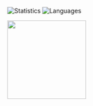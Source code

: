 ![Statistics](https://github-readme-stats.vercel.app/api?username=Rezaroux&show_icons=true&theme=dark&count_private=true)
![Languages](https://github-readme-stats.vercel.app/api/top-langs/?username=rezaroux&show_icons=true&theme=dark&count_private=true)

<img height="180em" src="https://github-readme-stats.vercel.app/api?username=Rezaroux&show_icons=true&theme=dark&count_private=true&include_all_commits"/>
<img height="180em" src="https://github-readme-stats.vercel.app/api/top-langs/?username=rezaroux&show_icons=true&theme=dark&count_private=true&include_all_commits/>
<!--
**Rezaroux/Rezaroux** is a ✨ _special_ ✨ repository because its `README.md` (this file) appears on your GitHub profile.

Here are some ideas to get you started:

- 🔭 I’m currently working on ...
- 🌱 I’m currently learning ...
- 👯 I’m looking to collaborate on ...
- 🤔 I’m looking for help with ...
- 💬 Ask me about ...
- 📫 How to reach me: ...
- 😄 Pronouns: ...
- ⚡ Fun fact: ...
-->
